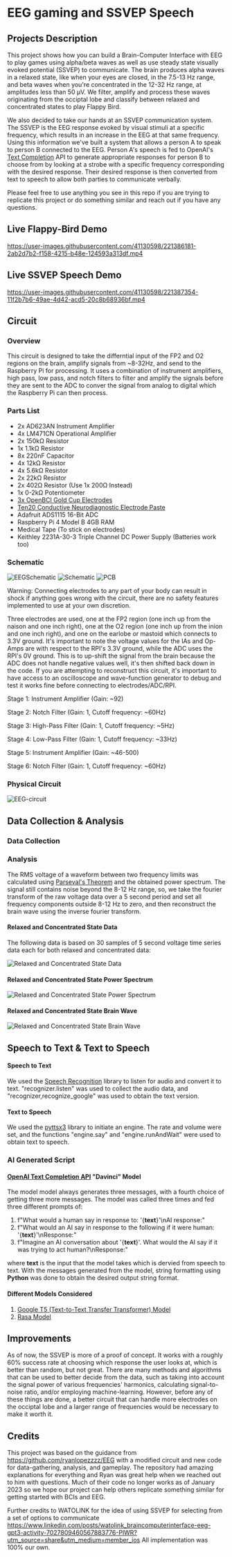 # EEG gaming and SSVEP Speech

## Projects Description
This project shows how you can build a Brain-Computer Interface with EEG to play games using alpha/beta waves as well as use steady state visually evoked potential (SSVEP) to communicate. The brain produces alpha waves in a relaxed state, like when your eyes are closed, in the 7.5-13 Hz range, and beta waves when you're concentrated in the 12-32 Hz range, at amplitudes less than 50 μV. We filter, amplify and process these waves originating from the occiptal lobe and classify between relaxed and concentrated states to play Flappy Bird. 

We also decided to take our hands at an SSVEP communication system. The SSVEP is the EEG response evoked by visual stimuli at a specific frequency, which results in an increase in the EEG at that same frequency. Using this information we've built a system that allows a person A to speak to person B connected to the EEG. Person A's speech is fed to OpenAI's [Text Completion](https://platform.openai.com/docs/guides/completion) API to generate appropriate responses for person B to choose from by looking at a strobe with a specific frequency corresponding with the desired response. Their desired response is then converted from text to speech to allow both parties to communicate verbally.

Please feel free to use anything you see in this repo if you are trying to replicate this project or do something similar and reach out if you have any questions.

## Live Flappy-Bird Demo
https://user-images.githubusercontent.com/41130598/221386181-2ab2d7b2-f158-4215-b48e-124593a313df.mp4

## Live SSVEP Speech Demo
https://user-images.githubusercontent.com/41130598/221387354-11f2b7b6-49ae-4d42-acd5-20c8b68936bf.mp4

## Circuit

### Overview
  This circuit is designed to take the differntial input of the FP2 and O2 regions on the brain, amplify signals from ~8-32Hz, and send to the Raspberry Pi for processing. It uses a combination of instrument amplifiers, high pass, low pass, and notch filters to filter and amplify the signals before they are sent to the ADC to conver the signal from analog to digital which the Raspberry Pi can then process.

### Parts List
 * 2x AD623AN Instrument Amplifier
 * 4x LM471CN Operational Amplifier
 * 2x 150kΩ Resistor
 * 1x 1.1kΩ Resistor
 * 8x 220nF Capacitor
 * 4x 12kΩ Resistor
 * 4x 5.6kΩ Resistor
 * 2x 22kΩ Resistor
 * 2x 402Ω Resistor (Use 1x 200Ω Instead)
 * 1x 0-2kΩ Potentiometer
 * [3x OpenBCI Gold Cup Electrodes](https://shop.openbci.com/products/openbci-gold-cup-electrodes?_pos=1&_sid=645e136ca&_ss=r)
 * [Ten20 Conductive Neurodiagnostic Electrode Paste](https://shop.openbci.com/products/ten20-conductive-paste-8oz-jar)
 * Adafruit ADS1115 16-Bit ADC
 * Raspberry Pi 4 Model B 4GB RAM
 * Medical Tape (To stick on electrodes)
 * Keithley 2231A-30-3 Triple Channel DC Power Supply (Batteries work too)

### Schematic
![EEGSchematic](https://user-images.githubusercontent.com/41130598/221042409-423589c1-2b3c-4a02-94aa-657f63461b93.png)
![Schematic](https://user-images.githubusercontent.com/76750084/226233561-7ce7e4be-892f-438a-949d-abf11a68c311.PNG)
![PCB](https://user-images.githubusercontent.com/76750084/226233608-5a65b7f1-f2f2-4508-a151-2cca04cf6976.PNG)

Warning: Connecting electrodes to any part of your body can result in shock if anything goes wrong with the circuit, there are no safety features implemented to use at your own discretion.

  Three electrodes are used, one at the FP2 region (one inch up from the naison and one inch right), one at the O2 region (one inch up from the inion and one inch right), and one on the earlobe or mastoid which connects to 3.3V ground. It's important to note the voltage values for the IAs and Op-Amps are with respect to the RPI's 3.3V ground, while the ADC uses the RPI's 0V ground. This is to up-shift the signal from the brain because the ADC does not handle negative values well, it's then shifted back down in the code. If you are attempting to reconstruct this circuit, it's important to have access to an oscilloscope and wave-function generator to debug and test it works fine before connecting to electrodes/ADC/RPI.

  Stage 1: Instrument Amplifier (Gain: ~92)

  Stage 2: Notch Filter (Gain: 1, Cutoff frequency: ~60Hz)

  Stage 3: High-Pass Filter (Gain: 1, Cutoff frequency: ~5Hz)

  Stage 4: Low-Pass Filter (Gain: 1, Cutoff frequency: ~33Hz)

  Stage 5: Instrument Amplifier (Gain: ~46-500)

  Stage 6: Notch Filter (Gain: 1, Cutoff frequency: ~60Hz)


### Physical Circuit
![EEG-circuit](https://user-images.githubusercontent.com/41130598/219847191-df59c969-152d-49f6-9052-b21f6ea1c098.png)

## Data Collection & Analysis

### Data Collection

### Analysis

The RMS voltage of a waveform between two frequency limits was calculated using [Parseval's Theorem](https://blog.prosig.com/2015/01/06/rms-of-time-history-and-fft-spectrum/#:~:text=Parseval's%20theorem%20states%20that%20the,to%20the%20Sample%20Rate%2C%20SR.) and the obtained power spectrum. The signal still contains noise beyond the 8-12 Hz range, so, we take the fourier transform of the raw voltage data over a 5 second period and set all frequency components outside 8-12 Hz to zero, and then reconstruct the brain wave using the inverse fourier transform.

#### Relaxed and Concentrated State Data

The following data is based on 30 samples of 5 second voltage time series data each for both relaxed and concentrated data:

![Relaxed and Concentrated State Data](https://user-images.githubusercontent.com/74623611/221341181-d602a7bc-076a-491f-b9f8-d3246c04d0b0.png)
#### Relaxed and Concentrated State Power Spectrum
![Relaxed and Concentrated State Power Spectrum](https://user-images.githubusercontent.com/74623611/221341190-48766f1c-71db-4ed2-b3c6-0c397a96dadd.png)
#### Relaxed and Concentrated State Brain Wave
![Relaxed and Concentrated State Brain Wave](https://user-images.githubusercontent.com/74623611/221341202-5c23d0e9-0eb2-4240-a81d-a5e5512eb718.png)

## Speech to Text & Text to Speech

#### Speech to Text
 We used the [Speech Recognition](https://pypi.org/project/SpeechRecognition/) library to listen for audio and convert it to text. "recognizer.listen" was used to collect the audio data, and "recognizer,recognize_google" was used to obtain the text version. 
 
#### Text to Speech
 We used the [pyttsx3](https://pypi.org/project/pyttsx3/) library to initiate an engine. The rate and volume were set, and the functions "engine.say" and "engine.runAndWait" were used to obtain text to speech. 

### AI Generated Script
#### [OpenAI Text Completion API](https://platform.openai.com/docs/guides/completion) "Davinci" Model

The model model always generates three messages, with a fourth choice of getting three more messages. The model was called three times and fed three different prompts of:
  1. f"What would a human say in response to: '{**text**}'\nAI response:"
  2. f"What would an AI say in response to the following if it were human: '{**text**}'\nResponse:"
  3. f"Imagine an AI conversation about '{**text**}'. What would the AI say if it was trying to act human?\nResponse:"

where **text** is the input that the model takes which is dervied from speech to text. With the messages generated from the model, string formatting using **Python** was done to obtain the desired output string format.

#### Different Models Considered
  1. [Google T5 (Text-to-Text Transfer Transformer) Model](https://paperswithcode.com/method/t5#:~:text=T5%2C%20or%20Text%2Dto%2D,to%20generate%20some%20target%20text.) 
  2. [Rasa Model](https://github.com/RasaHQ/rasa) 
  
## Improvements

As of now, the SSVEP is more of a proof of concept. It works with a roughly 60% success rate at choosing which response the user looks at, which is better than random, but not great. There are many methods and algorithms that can be used to better decide from the data, such as taking into account the signal power of various frequencies' harmonics, calculating signal-to-noise ratio, and/or employing machine-learning. However, before any of these things are done, a better circuit that can handle more electrodes on the occiptal lobe and a larger range of frequencies would be necessary to make it worth it.

## Credits

This project was based on the guidance from https://github.com/ryanlopezzzz/EEG with a modified circuit and new code for data-gathering, analysis, and gameplay. The repository had amazing explanations for everything and Ryan was great help when we reached out to him with questions. Much of their code no longer works as of January 2023 so we hope our project can help others replicate something similar for getting started with BCIs and EEG.

Further credits to WATOLINK for the idea of using SSVEP for selecting from a set of options to communicate https://www.linkedin.com/posts/watolink_braincomputerinterface-eeg-gpt3-activity-7027809460567883776-PlWR?utm_source=share&utm_medium=member_ios
All implementation was 100% our own.
